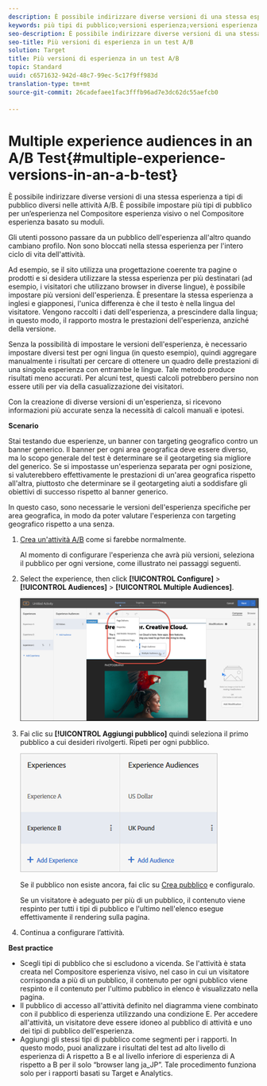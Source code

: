 ```yaml
---
description: È possibile indirizzare diverse versioni di una stessa esperienza a tipi di pubblico diversi nelle attività A/B. È possibile impostare più tipi di pubblico per un’esperienza nel Compositore esperienza visivo o nel Compositore esperienza basato su moduli.
keywords: più tipi di pubblico;versioni esperienza;versioni esperienza target
seo-description: È possibile indirizzare diverse versioni di una stessa esperienza a tipi di pubblico diversi nelle attività A/B. È possibile impostare più tipi di pubblico per un’esperienza nel Compositore esperienza visivo o nel Compositore esperienza basato su moduli.
seo-title: Più versioni di esperienza in un test A/B
solution: Target
title: Più versioni di esperienza in un test A/B
topic: Standard
uuid: c6571632-942d-48c7-99ec-5c17f9ff983d
translation-type: tm+mt
source-git-commit: 26cadefaee1fac3fffb96ad7e3dc62dc55aefcb0

---
```



# Multiple experience audiences in an A/B Test{#multiple-experience-versions-in-an-a-b-test}

È possibile indirizzare diverse versioni di una stessa esperienza a tipi di pubblico diversi nelle attività A/B. È possibile impostare più tipi di pubblico per un’esperienza nel Compositore esperienza visivo o nel Compositore esperienza basato su moduli.

Gli utenti possono passare da un pubblico dell'esperienza all'altro quando cambiano profilo. Non sono bloccati nella stessa esperienza per l'intero ciclo di vita dell'attività.

Ad esempio, se il sito utilizza una progettazione coerente tra pagine o prodotti e si desidera utilizzare la stessa esperienza per più destinatari (ad esempio, i visitatori che utilizzano browser in diverse lingue), è possibile impostare più versioni dell'esperienza. È presentare la stessa esperienza a inglesi e giapponesi, l'unica differenza è che il testo è nella lingua del visitatore. Vengono raccolti i dati dell'esperienza, a prescindere dalla lingua; in questo modo, il rapporto mostra le prestazioni dell'esperienza, anziché della versione.

Senza la possibilità di impostare le versioni dell'esperienza, è necessario impostare diversi test per ogni lingua (in questo esempio), quindi aggregare manualmente i risultati per cercare di ottenere un quadro delle prestazioni di una singola esperienza con entrambe le lingue. Tale metodo produce risultati meno accurati. Per alcuni test, questi calcoli potrebbero persino non essere utili per via della casualizzazione dei visitatori.

Con la creazione di diverse versioni di un'esperienza, si ricevono informazioni più accurate senza la necessità di calcoli manuali e ipotesi.

**Scenario**

Stai testando due esperienze, un banner con targeting geografico contro un banner generico. Il banner per ogni area geografica deve essere diverso, ma lo scopo generale del test è determinare se il geotargeting sia migliore del generico. Se si impostasse un'esperienza separata per ogni posizione, si valuterebbero effettivamente le prestazioni di un'area geografica rispetto all'altra, piuttosto che determinare se il geotargeting aiuti a soddisfare gli obiettivi di successo rispetto al banner generico.

In questo caso, sono necessarie le versioni dell'esperienza specifiche per area geografica, in modo da poter valutare l'esperienza con targeting geografico rispetto a una senza.

1. [Crea un'attività A/B](../../../c-activities/t-test-ab/t-test-create-ab/test-create-ab.md#task_68C8079BF9FF4625A3BD6680D554BB72) come si farebbe normalmente.

   Al momento di configurare l'esperienza che avrà più versioni, seleziona il pubblico per ogni versione, come illustrato nei passaggi seguenti.

1. Select the experience, then click **[!UICONTROL Configure]** &gt; **[!UICONTROL Audiences]** &gt; **[!UICONTROL Multiple Audiences]**.

   ![Audience multiple, opzione](/help/c-activities/t-test-ab/t-test-create-ab/assets/multiple-audiences-new.png)

1. Fai clic su **[!UICONTROL Aggiungi pubblico]** quindi seleziona il primo pubblico a cui desideri rivolgerti. Ripeti per ogni pubblico.

   ![](assets/exp-versions.png)

   Se il pubblico non esiste ancora, fai clic su [Crea pubblico](../../../c-target/c-audiences/create-audience.md#task_E18BD77A9A8F4ED0AC50569F94556558) e configuralo.

   Se un visitatore è adeguato per più di un pubblico, il contenuto viene respinto per tutti i tipi di pubblico e l'ultimo nell'elenco esegue effettivamente il rendering sulla pagina.

1. Continua a configurare l’attività.

**Best practice**

* Scegli tipi di pubblico che si escludono a vicenda. Se l'attività è stata creata nel Compositore esperienza visivo, nel caso in cui un visitatore corrisponda a più di un pubblico, il contenuto per ogni pubblico viene respinto e il contenuto per l'ultimo pubblico in elenco è visualizzato nella pagina.
* Il pubblico di accesso all'attività definito nel diagramma viene combinato con il pubblico di esperienza utilizzando una condizione E. Per accedere all'attività, un visitatore deve essere idoneo al pubblico di attività e uno dei tipi di pubblico dell'esperienza.
* Aggiungi gli stessi tipi di pubblico come segmenti per i rapporti. In questo modo, puoi analizzare i risultati del test ad alto livello di esperienza di A rispetto a B e al livello inferiore di esperienza di A rispetto a B per il solo “browser lang ja_JP”. Tale procedimento funziona solo per i rapporti basati su Target e Analytics.


